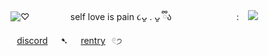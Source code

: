 ![♡](https://i.postimg.cc/jd7xrV6w/1000000713.png) 
⠀⠀⠀⠀⠀⠀self love is pain ૮ᴗ͈ . ᴗ͈ ྀིა
⠀⠀⠀⠀⠀ ⠀ ⠀⠀⠀:⠀ ![](https://i.postimg.cc/qMgmNjhT/1000000715.gif)⠀[discord](https://discordapp.com/users/1313141139234357278)⠀⠀➷⠀⠀[rentry](https://rentry.co/pupshit)⠀𓏲੭
